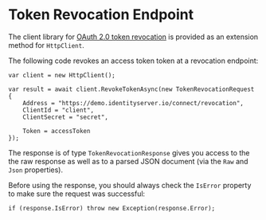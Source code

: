 Token Revocation Endpoint
=========================

The client library for [OAuth 2.0 token
revocation](https://tools.ietf.org/html/rfc7009) is provided as an
extension method for `HttpClient`.

The following code revokes an access token token at a revocation
endpoint:

```
var client = new HttpClient();

var result = await client.RevokeTokenAsync(new TokenRevocationRequest
{
    Address = "https://demo.identityserver.io/connect/revocation",
    ClientId = "client",
    ClientSecret = "secret",

    Token = accessToken
});
```

The response is of type `TokenRevocationResponse` gives you access to
the the raw response as well as to a parsed JSON document (via the `Raw`
and `Json` properties).

Before using the response, you should always check the `IsError`
property to make sure the request was successful:

```
if (response.IsError) throw new Exception(response.Error);
```
